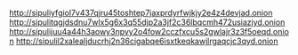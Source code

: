 http://sipuliyfgiol7v437qjru45toshtep7jaxprdyrfwjkjy2e4z4devjad.onion
http://sipulitqgjdsdnu7wlx5g6x3q55djp2a3jf2c36lbqcmh472usiazjyd.onion
http://sipulijuu4a44h3aowy3npvy2o4fow2cczfxcu5s2gwlajr3z3f5oeqd.onion
http://sipulil2xalealjducrhj2n36cigabqe6isxtkeqkawjlrgaqcjc3qyd.onion
